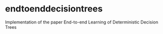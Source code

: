 # endtoenddecisiontrees
Implementation of the paper End-to-end Learning of Deterministic Decision Trees

